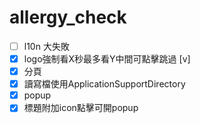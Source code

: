 # allergy_check

- [ ] l10n 大失敗  
- [x] logo強制看X秒最多看Y中間可點擊跳過 [v]  
- [x] 分頁  
- [x] 讀寫檔使用ApplicationSupportDirectory  
- [x] popup  
- [x] 標題附加icon點擊可開popup  
